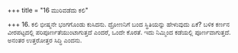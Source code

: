 +++
title = "16 ಮುರಿವಡೆದು ಕಲಿ"

+++
16. ಕಲಿ ಭೀಷ್ಮನೇ ಭಂಗಗೊಂಡು ಕುಸಿದನು. ದ್ರೋಣನಿಗೆ ಬಂದ ಸ್ಥಿತಿಯನ್ನು ಹೇಳುವುದು ಏಕೆ? ಬಳಿಕ ಕರ್ಣನ ವೀರಪಟ್ಟದಲ್ಲಿ ಪರಿಪೂರ್ಣತೆಯುಂಟಾಗುತ್ತದೆ ಎಂದರೆ, ಒಂದೇ  ಕೊರತೆ. ಇದು ನಿಮ್ಮಿಂದ ಕಡೆಯಲ್ಲಿ ಪೂರ್ಣವಾಗುತ್ತದೆ. ಅನಂತರ ಉತ್ತರೋತ್ತರ ಸಿದ್ಧಿ ಎಂದನು.